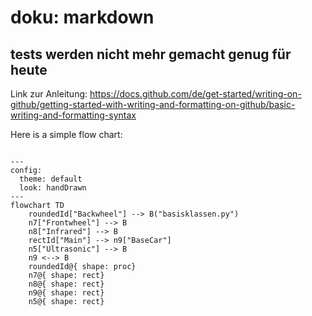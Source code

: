 # doku: markdown
## tests werden nicht mehr gemacht genug für heute

Link zur Anleitung: https://docs.github.com/de/get-started/writing-on-github/getting-started-with-writing-and-formatting-on-github/basic-writing-and-formatting-syntax

Here is a simple flow chart:

```mermaid

---
config:
  theme: default
  look: handDrawn
---
flowchart TD
    roundedId["Backwheel"] --> B("basisklassen.py")
    n7["Frontwheel"] --> B
    n8["Infrared"] --> B
    rectId["Main"] --> n9["BaseCar"]
    n5["Ultrasonic"] --> B
    n9 <--> B
    roundedId@{ shape: proc}
    n7@{ shape: rect}
    n8@{ shape: rect}
    n9@{ shape: rect}
    n5@{ shape: rect}
```

